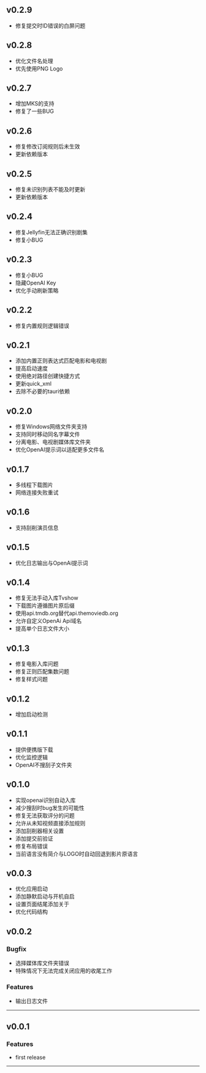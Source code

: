 ## v0.2.9

- 修复提交时ID错误的白屏问题

## v0.2.8

- 优化文件名处理
- 优先使用PNG Logo

## v0.2.7

- 增加MKS的支持
- 修复了一些BUG

## v0.2.6

- 修复修改订阅规则后未生效
- 更新依赖版本

## v0.2.5

- 修复未识别列表不能及时更新
- 更新依赖版本

## v0.2.4

- 修复Jellyfin无法正确识别剧集
- 修复小BUG

## v0.2.3

- 修复小BUG
- 隐藏OpenAI Key
- 优化手动刷新策略

## v0.2.2

- 修复内置规则逻辑错误

## v0.2.1

- 添加内置正则表达式匹配电影和电视剧
- 提高启动速度
- 使用绝对路径创建快捷方式
- 更新quick_xml
- 去除不必要的tauri依赖

## v0.2.0

- 修复Windows网络文件夹支持
- 支持同时移动同名字幕文件
- 分离电影、电视剧媒体库文件夹
- 优化OpenAI提示词以适配更多文件名

## v0.1.7

- 多线程下载图片
- 网络连接失败重试

## v0.1.6

- 支持刮削演员信息
  
## v0.1.5

- 优化日志输出与OpenAi提示词

## v0.1.4

- 修复无法手动入库Tvshow
- 下载图片遵循图片原后缀
- 使用api.tmdb.org替代api.themoviedb.org
- 允许自定义OpenAi Api域名
- 提高单个日志文件大小

## v0.1.3

- 修复电影入库问题
- 修复正则匹配集数问题
- 修复样式问题
  
## v0.1.2

- 增加启动检测

## v0.1.1

- 提供便携版下载
- 优化监控逻辑
- OpenAI不搜刮子文件夹

## v0.1.0

- 实现openai识别自动入库
- 减少搜刮时bug发生的可能性
- 修复无法获取评分的问题
- 允许从未知视频直接添加规则
- 添加刮削器相关设置
- 添加提交前验证
- 修复布局错误
- 当前语言没有简介与LOGO时自动回退到影片原语言

## v0.0.3

- 优化应用启动
- 添加静默启动与开机自启
- 设置页面结尾添加关于
- 优化代码结构

## v0.0.2

### Bugfix

- 选择媒体库文件夹错误
- 特殊情况下无法完成关闭应用的收尾工作

### Features

- 输出日志文件

---

## v0.0.1

### Features

- first release

---

